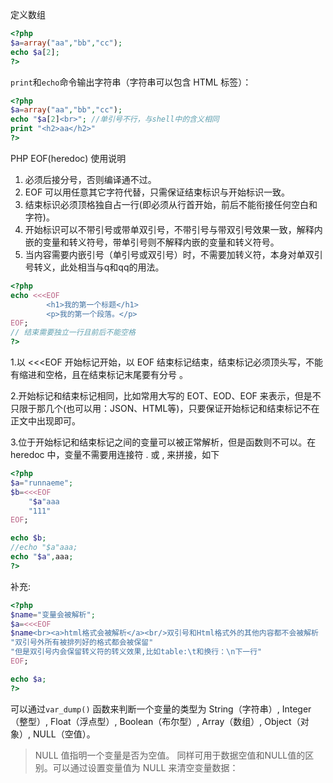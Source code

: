 定义数组
```php
<?php
$a=array("aa","bb","cc");
echo $a[2];
?>
```
`print`和`echo`命令输出字符串（字符串可以包含 HTML 标签）：
```php
<?php
$a=array("aa","bb","cc");
echo "$a[2]<br>"; //单引号不行，与shell中的含义相同
print "<h2>aa</h2>"
?>
```
PHP EOF(heredoc) 使用说明
1. 必须后接分号，否则编译通不过。
2. EOF 可以用任意其它字符代替，只需保证结束标识与开始标识一致。
3. 结束标识必须顶格独自占一行(即必须从行首开始，前后不能衔接任何空白和字符)。
4. 开始标识可以不带引号或带单双引号，不带引号与带双引号效果一致，解释内嵌的变量和转义符号，带单引号则不解释内嵌的变量和转义符号。
5. 当内容需要内嵌引号（单引号或双引号）时，不需要加转义符，本身对单双引号转义，此处相当与q和qq的用法。
```php
<?php
echo <<<EOF
        <h1>我的第一个标题</h1>
        <p>我的第一个段落。</p>
EOF;
// 结束需要独立一行且前后不能空格
?>
```
1.以 <<<EOF 开始标记开始，以 EOF 结束标记结束，结束标记必须顶头写，不能有缩进和空格，且在结束标记末尾要有分号 。

2.开始标记和结束标记相同，比如常用大写的 EOT、EOD、EOF 来表示，但是不只限于那几个(也可以用：JSON、HTML等)，只要保证开始标记和结束标记不在正文中出现即可。

3.位于开始标记和结束标记之间的变量可以被正常解析，但是函数则不可以。在 heredoc 中，变量不需要用连接符 . 或 , 来拼接，如下
```php
<?php
$a="runnaeme";
$b=<<<EOF
    "$a"aaa
    "111"
EOF;

echo $b;
//echo "$a"aaa;
echo "$a",aaa;
?>
```
补充:
```php
<?php
$name="变量会被解析";
$a=<<<EOF
$name<br><a>html格式会被解析</a><br/>双引号和Html格式外的其他内容都不会被解析
"双引号外所有被排列好的格式都会被保留"
"但是双引号内会保留转义符的转义效果,比如table:\t和换行：\n下一行"
EOF;

echo $a;
?>
```
可以通过`var_dump()` 函数来判断一个变量的类型为
String（字符串）, Integer（整型）, Float（浮点型）, Boolean（布尔型）, Array（数组）, Object（对象）, NULL（空值）。
> NULL 值指明一个变量是否为空值。 同样可用于数据空值和NULL值的区别。可以通过设置变量值为 NULL 来清空变量数据：
